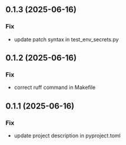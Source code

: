 ## 0.1.3 (2025-06-16)

### Fix

- update patch syntax in test_env_secrets.py

## 0.1.2 (2025-06-16)

### Fix

- correct ruff command in Makefile

## 0.1.1 (2025-06-16)

### Fix

- update project description in pyproject.toml
